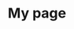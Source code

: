 ---
# Page title
title: My page
# Page type - we want a landing page (such as a homepage)
type: landing

# Your landing page sections - add as many different content blocks as you like
sections:
  # A section to display blog posts
  - block: collection
    id: section-1
    content:
      title: Section 1
      subtitle: A subtitle
      text: hello {{< youtube kcelgrGY1h8 >}}
      # Display content from the `content/post/` folder
      filters:
        folders:
          - post
    design:
        background:
            # Choose colors such as from https://html-color-codes.info
            gradient_start: '#4bb4e3'
            gradient_end: '#2b94c3'
            # The gradient angle from 0-360 degrees
            gradient_angle: 180
            # Text color (true=light, false=dark, or remove for the dynamic theme color).
            text_color_light: true

  - block: collection
    id: section-2
    content:
      title: Section 2
      subtitle: 
      text:  


      filters:
        folders:
          - post 
    
---